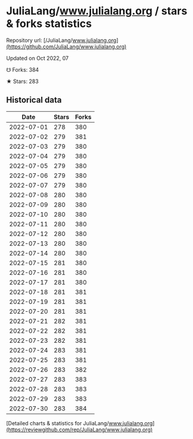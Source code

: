 # JuliaLang/www.julialang.org / stars & forks statistics

Repository url: [/JuliaLang/www.julialang.org](https://github.com/JuliaLang/www.julialang.org)

Updated on Oct 2022, 07

☋ Forks: 384

★ Stars: 283

## Historical data
| Date | Stars | Forks |
|------|-------|-------|
| 2022-07-01 | 278 | 380 | 
| 2022-07-02 | 279 | 381 | 
| 2022-07-03 | 279 | 380 | 
| 2022-07-04 | 279 | 380 | 
| 2022-07-05 | 279 | 380 | 
| 2022-07-06 | 279 | 380 | 
| 2022-07-07 | 279 | 380 | 
| 2022-07-08 | 280 | 380 | 
| 2022-07-09 | 280 | 380 | 
| 2022-07-10 | 280 | 380 | 
| 2022-07-11 | 280 | 380 | 
| 2022-07-12 | 280 | 380 | 
| 2022-07-13 | 280 | 380 | 
| 2022-07-14 | 280 | 380 | 
| 2022-07-15 | 281 | 380 | 
| 2022-07-16 | 281 | 380 | 
| 2022-07-17 | 281 | 380 | 
| 2022-07-18 | 281 | 381 | 
| 2022-07-19 | 281 | 381 | 
| 2022-07-20 | 281 | 381 | 
| 2022-07-21 | 282 | 381 | 
| 2022-07-22 | 282 | 381 | 
| 2022-07-23 | 282 | 381 | 
| 2022-07-24 | 283 | 381 | 
| 2022-07-25 | 283 | 381 | 
| 2022-07-26 | 283 | 382 | 
| 2022-07-27 | 283 | 383 | 
| 2022-07-28 | 283 | 383 | 
| 2022-07-29 | 283 | 383 | 
| 2022-07-30 | 283 | 384 | 


[Detailed charts & statistics for JuliaLang/www.julialang.org](https://reviewgithub.com/rep/JuliaLang/www.julialang.org)
